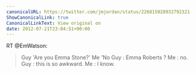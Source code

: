 ```yaml
---
canonicalURL: https://twitter.com/jmjordan/status/226815028932792321
ShowCanonicalLink: true
CanonicalLinkText: View original on
date: 2012-07-21T23:04:51+00:00
---
```

RT @EmWatson:
> Guy 'Are you Emma Stone?' Me 'No Guy : Emma Roberts ? Me : no. Guy : this is so awkward. Me : I know.